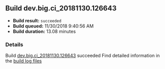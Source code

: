 ## Build dev.big.ci_20181130.126643
- **Build result:** `succeeded`
- **Build queued:** 11/30/2018 9:40:56 AM
- **Build duration:** 13.08 minutes
### Details
Build [dev.big.ci_20181130.126643](https://winappstudio.visualstudio.com/web/build.aspx?pcguid=a4ef43be-68ce-4195-a619-079b4d9834c2&builduri=vstfs%3a%2f%2f%2fBuild%2fBuild%2f26643) succeeded
Find detailed information in the [build log files](https://uwpctdiags.blob.core.windows.net/buildlogs/dev.big.ci_20181130.126643_logs.zip)
